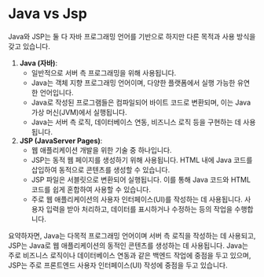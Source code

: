 # Java vs Jsp

Java와 JSP는 둘 다 자바 프로그래밍 언어를 기반으로 하지만 다른 목적과 사용 방식을 갖고 있습니다.

1. **Java (자바)**:
    - 일반적으로 서버 측 프로그래밍을 위해 사용됩니다.
    - Java는 객체 지향 프로그래밍 언어이며, 다양한 플랫폼에서 실행 가능한 유연한 언어입니다.
    - Java로 작성된 프로그램들은 컴파일되어 바이트 코드로 변환되며, 이는 Java 가상 머신(JVM)에서 실행됩니다.
    - Java는 서버 측 로직, 데이터베이스 연동, 비즈니스 로직 등을 구현하는 데 사용됩니다.
2. **JSP (JavaServer Pages)**:
    - 웹 애플리케이션 개발을 위한 기술 중 하나입니다.
    - JSP는 동적 웹 페이지를 생성하기 위해 사용됩니다. HTML 내에 Java 코드를 삽입하여 동적으로 콘텐츠를 생성할 수 있습니다.
    - JSP 파일은 서블릿으로 변환되어 실행됩니다. 이를 통해 Java 코드와 HTML 코드를 쉽게 혼합하여 사용할 수 있습니다.
    - 주로 웹 애플리케이션의 사용자 인터페이스(UI)를 작성하는 데 사용됩니다. 사용자 입력을 받아 처리하고, 데이터를 표시하거나 수정하는 등의 작업을 수행합니다.

요약하자면, Java는 다목적 프로그래밍 언어이며 서버 측 로직을 작성하는 데 사용되고, JSP는 Java로 웹 애플리케이션의 동적인 콘텐츠를 생성하는 데 사용됩니다. Java는 주로 비즈니스 로직이나 데이터베이스 연동과 같은 백엔드 작업에 중점을 두고 있으며, JSP는 주로 프론트엔드 사용자 인터페이스(UI) 작성에 중점을 두고 있습니다.
